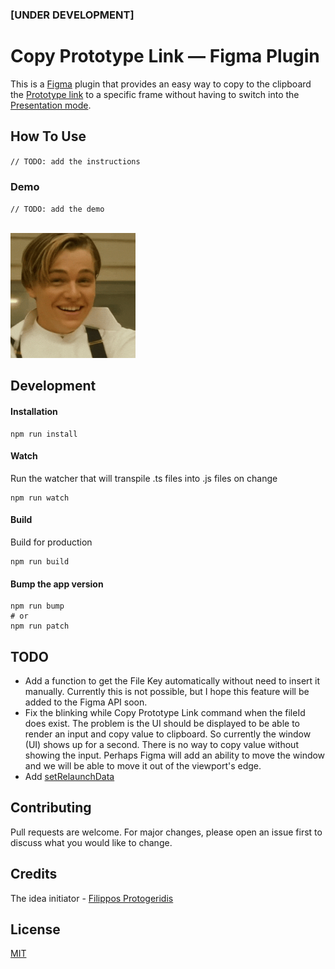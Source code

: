 ### [UNDER DEVELOPMENT]
# Copy Prototype Link &mdash; Figma Plugin

This is a [Figma](figma.com) plugin that provides an easy way to
copy to the clipboard the [Prototype link](https://help.figma.com/hc/en-us/articles/360039822654-Share-your-Prototype-with-Others)
to a specific frame without having to switch into the [Presentation mode](https://help.figma.com/hc/en-us/articles/360040318013-View-Prototypes-with-Presentation-View).



## How To Use

`// TODO: add the instructions`



### Demo

`// TODO: add the demo`

[<br><img src="img/demo.gif" width="200"/>](img/demo.gif)



## Development

#### Installation
```
npm run install
```

#### Watch

Run the watcher that will transpile .ts files into .js files on change
```
npm run watch
```

#### Build

Build for production
```
npm run build
```

#### Bump the app version

```
npm run bump
# or
npm run patch
```

## TODO
- Add a function to get the File Key automatically without need to insert it
manually. Currently this is not possible, but I hope this feature will be added
to the Figma API soon.
- Fix the blinking while Copy Prototype Link command when the fileId does exist.
The problem is the UI should be displayed to be able to render an input and
copy value to clipboard. So currently the window (UI) shows up for a second.
There is no way to copy value without showing the input. Perhaps Figma will
add an ability to move the window and we will be able to move it out of the
viewport's edge.
- Add [setRelaunchData](https://www.figma.com/plugin-docs/api/properties/nodes-setrelaunchdata/)


## Contributing
Pull requests are welcome. For major changes, please open an issue first to discuss what you would like to change.



## Credits
The idea initiator - [Filippos Protogeridis](https://github.com/protogeridis)



## License
[MIT](LICENSE)